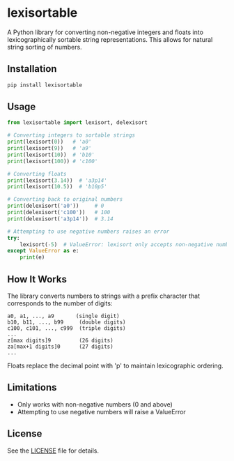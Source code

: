 # lexisortable

A Python library for converting non-negative integers and floats into lexicographically sortable string representations. This allows for natural string sorting of numbers.

## Installation

```bash
pip install lexisortable
```

## Usage

```python
from lexisortable import lexisort, delexisort

# Converting integers to sortable strings
print(lexisort(0))   # 'a0'
print(lexisort(9))   # 'a9'
print(lexisort(10))  # 'b10'
print(lexisort(100)) # 'c100'

# Converting floats
print(lexisort(3.14))  # 'a3p14'
print(lexisort(10.5))  # 'b10p5'

# Converting back to original numbers
print(delexisort('a0'))     # 0
print(delexisort('c100'))   # 100
print(delexisort('a3p14'))  # 3.14

# Attempting to use negative numbers raises an error
try:
    lexisort(-5)  # ValueError: lexisort only accepts non-negative numbers (>= 0)
except ValueError as e:
    print(e)
```

## How It Works

The library converts numbers to strings with a prefix character that corresponds to the number of digits:

```
a0, a1, ..., a9       (single digit)
b10, b11, ..., b99     (double digits)
c100, c101, ..., c999  (triple digits)
...
z[max digits]9         (26 digits)
za[max+1 digits]0      (27 digits)
...
```

Floats replace the decimal point with 'p' to maintain lexicographic ordering.

## Limitations

- Only works with non-negative numbers (0 and above)
- Attempting to use negative numbers will raise a ValueError

## License

See the [LICENSE](LICENSE) file for details.
